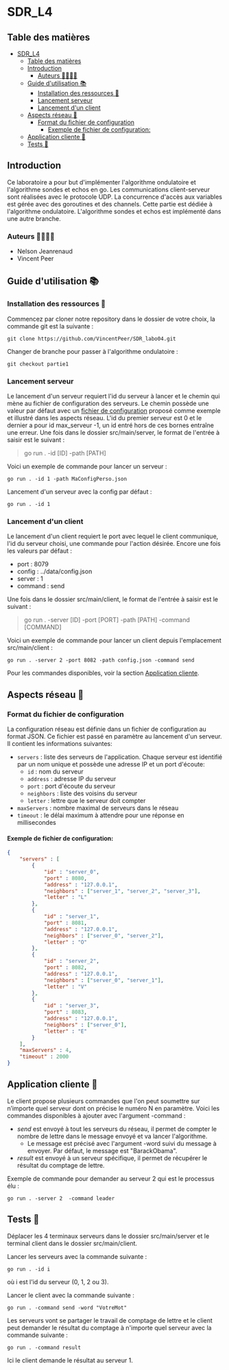 # SDR_L4
## Table des matières
- [SDR\_L4](#sdr_l4)
  - [Table des matières](#table-des-matières)
  - [Introduction](#introduction)
    - [Auteurs 🧍️‍♂️🧍‍♂](#auteurs-️️)
  - [Guide d'utilisation  📚](#guide-dutilisation--)
    - [Installation des ressources  💾](#installation-des-ressources--)
    - [Lancement serveur](#lancement-serveur)
    - [Lancement d'un client](#lancement-dun-client)
  - [Aspects réseau  📶](#aspects-réseau--)
    - [Format du fichier de configuration ](#format-du-fichier-de-configuration-)
      - [Exemple de fichier de configuration:](#exemple-de-fichier-de-configuration)
  - [Application cliente  👥](#application-cliente--)
  - [Tests 🔧](#tests-)

## Introduction 
Ce laboratoire a pour but d'implémenter l'algorithme ondulatoire et l'algorithme sondes et echos en go. Les communications client-serveur sont réalisées avec le protocole UDP. 
La concurrence d'accès aux variables est gérée avec des goroutines et des channels. Cette partie est dédiée à l'algorithme ondulatoire. L'algorithme sondes et echos est implémenté dans une autre branche.

### Auteurs <a name="auteurs"/>🧍️‍♂️🧍‍♂
* Nelson Jeanrenaud
* Vincent Peer

## Guide d'utilisation <a name="utilisation" /> 📚
### Installation des ressources <a name="installation"/> 💾
Commencez par cloner notre repository dans le dossier de votre choix, la commande
git est la suivante :
```
git clone https://github.com/VincentPeer/SDR_labo04.git
```
Changer de branche pour passer à l'algorithme ondulatoire :
```
git checkout partie1
```

### Lancement serveur
Le lancement d'un serveur requiert l'id du serveur à lancer et le chemin qui mène
au fichier de configuration des serveurs. Le chemin possède une valeur par défaut avec un [fichier
de configuration](#file-config) proposé comme exemple et illustré dans les aspects réseau. L'id du premier serveur est
0 et le dernier a pour id max_serveur -1, un id entré hors de ces bornes entraîne une erreur.
Une fois dans le dossier src/main/server, le format de l'entrée à saisir est le suivant :
>go run . -id [ID] -path [PATH] 

Voici un exemple de commande pour lancer un serveur :  
```
go run . -id 1 -path MaConfigPerso.json
```

Lancement d'un serveur avec la config par défaut :
```
go run . -id 1
```
### Lancement d'un client
Le lancement d'un client requiert le port avec lequel le client communique, l'id du serveur choisi, une commande pour l'action désirée. Encore une fois les valeurs par défaut :
* port : 8079
* config : ../data/config.json
* server : 1
* command : send


Une fois dans le dossier src/main/client, le format de l'entrée à saisir est le suivant :
>go run . -server [ID] -port [PORT] -path [PATH] -command [COMMAND]  

Voici un exemple de commande pour lancer un client depuis l'emplacement src/main/client :
```
go run . -server 2 -port 8082 -path config.json -command send
```
Pour les commandes disponibles, voir la section [Application cliente](#client).
## Aspects réseau <a name="reseau" /> 📶
### Format du fichier de configuration <a name="file-config"/>
La configuration réseau est définie dans un fichier de configuration au format JSON. Ce fichier est passé en paramètre au lancement d'un serveur. Il contient les informations suivantes:
* `servers` : liste des serveurs de l'application. Chaque serveur est identifié par un nom unique et possède une adresse IP et un port d'écoute:
  * `id` : nom du serveur
  * `address` : adresse IP du serveur
  * `port` : port d'écoute du serveur
  * `neighbors` : liste des voisins du serveur
  * `letter` : lettre que le serveur doit compter
* `maxServers` : nombre maximal de serveurs dans le réseau
* `timeout` : le délai maximum à attendre pour une réponse en millisecondes

#### Exemple de fichier de configuration:
```json
{
    "servers" : [
        {
            "id" : "server_0",
            "port" : 8080,
            "address" : "127.0.0.1",
            "neighbors" : ["server_1", "server_2", "server_3"],
            "letter" : "L"
        },
        {
            "id" : "server_1",
            "port" : 8081,
            "address" : "127.0.0.1",
            "neighbors" : ["server_0", "server_2"],
            "letter" : "O"
        },
        {
            "id" : "server_2",
            "port" : 8082,
            "address" : "127.0.0.1",
            "neighbors" : ["server_0", "server_1"],
            "letter" : "V"
        },
        {
            "id" : "server_3",
            "port" : 8083,
            "address" : "127.0.0.1",
            "neighbors" : ["server_0"],
            "letter" : "E"
        }
    ],
    "maxServers" : 4,
    "timeout" : 2000
}

```
## Application cliente <a name="client" /> 👥
Le client propose plusieurs commandes que l'on peut soumettre sur n’importe quel
serveur dont on précise le numéro N en paramètre.
Voici les commandes disponibles à ajouter avec l'argument -command :
* _send_ est envoyé à tout les serveurs du réseau, il permet de compter le nombre de lettre dans le message envoyé et va lancer l'algorithme.
  * Le message est précisé avec l'argument -word suivi du message à envoyer. Par défaut, le message est "BarackObama".
* _result_ est envoyé à un serveur spécifique, il permet de récupérer le résultat du comptage de lettre.

Exemple de commande pour demander au serveur 2 qui est le processus élu :
```
go run . -server 2  -command leader
```

## Tests<a name="tests"/> 🔧

Déplacer les 4 terminaux serveurs dans le dossier src/main/server et le terminal client dans le dossier src/main/client.

Lancer les serveurs avec la commande suivante :
```
go run . -id i
```
où i est l'id du serveur (0, 1, 2 ou 3).

Lancer le client avec la commande suivante :
```
go run . -command send -word "VotreMot"
```

Les serveurs vont se partager le travail de comptage de lettre et le client peut demander le résultat du comptage à n'importe quel serveur avec la commande suivante :
```
go run . -command result
```
Ici le client demande le résultat au serveur 1.